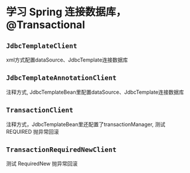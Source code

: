 # 学习 Spring 连接数据库， @Transactional

## `JdbcTemplateClient`
xml方式配置dataSource、JdbcTemplate连接数据库

## `JdbcTemplateAnnotationClient`
注释方式, JdbcTemplateBean里配置dataSource、JdbcTemplate连接数据库

## `TransactionClient`
注释方式，JdbcTemplateBean里还配置了transactionManager, 测试 REQUIRED 抛异常回滚

## `TransactionRequiredNewClient`
测试 RequiredNew 抛异常回滚
